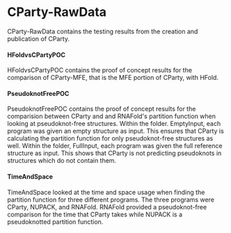 # CParty-RawData

CParty-RawData contains the testing results from the creation and publication of CParty. 

#### HFoldvsCPartyPOC

HFoldvsCPartyPOC contains the proof of concept results for the comparison of CParty-MFE, that is the MFE portion of CParty, with HFold.

#### PseudoknotFreePOC

PseudoknotFreePOC contains the proof of concept results for the comparision between CParty and and RNAFold's partition function when looking at pseudoknot-free structures. Within the folder. EmptyInput, each program was given an empty structure as input. This ensures that CParty is calculating the partition function for only pseudoknot-free structures as well. Within the folder, FullInput, each program was given the full reference structure as input. This shows that CParty is not predicting pseudoknots in structures which do not contain them.

#### TimeAndSpace

TimeAndSpace looked at the time and space usage when finding the partition function for three different programs. The three programs were CParty, NUPACK, and RNAFold. RNAFold provided a pseudoknot-free comparison for the time that CParty takes while NUPACK is a pseudoknotted partition function.